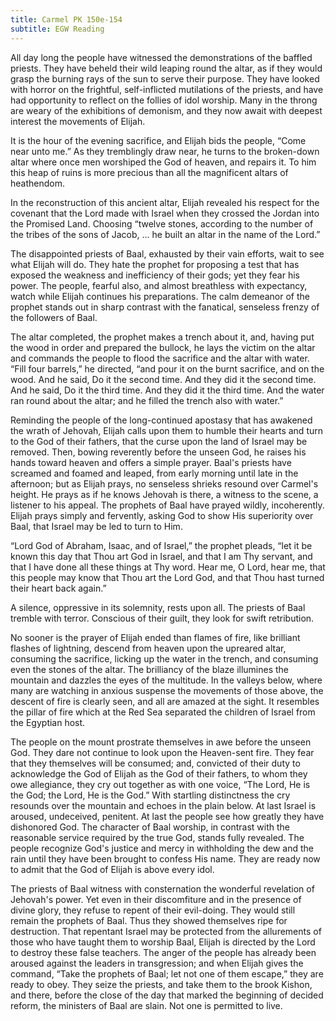 ```yaml
---
title: Carmel PK 150e-154
subtitle: EGW Reading
---
```


All day long the people have witnessed the demonstrations of the baffled priests. They have beheld their wild leaping round the altar, as if they would grasp the burning rays of the sun to serve their purpose. They have looked with horror on the frightful, self-inflicted mutilations of the priests, and have had opportunity to reflect on the follies of idol worship. Many in the throng are weary of the exhibitions of demonism, and they now await with deepest interest the movements of Elijah.

It is the hour of the evening sacrifice, and Elijah bids the people, “Come near unto me.” As they tremblingly draw near, he turns to the broken-down altar where once men worshiped the God of heaven, and repairs it. To him this heap of ruins is more precious than all the magnificent altars of heathendom.

In the reconstruction of this ancient altar, Elijah revealed his respect for the covenant that the Lord made with Israel when they crossed the Jordan into the Promised Land. Choosing “twelve stones, according to the number of the tribes of the sons of Jacob, ... he built an altar in the name of the Lord.”

The disappointed priests of Baal, exhausted by their vain efforts, wait to see what Elijah will do. They hate the prophet for proposing a test that has exposed the weakness and inefficiency of their gods; yet they fear his power. The people, fearful also, and almost breathless with expectancy, watch while Elijah continues his preparations. The calm demeanor of the prophet stands out in sharp contrast with the fanatical, senseless frenzy of the followers of Baal.

The altar completed, the prophet makes a trench about it, and, having put the wood in order and prepared the bullock, he lays the victim on the altar and commands the people to flood the sacrifice and the altar with water. “Fill four barrels,” he directed, “and pour it on the burnt sacrifice, and on the wood. And he said, Do it the second time. And they did it the second time. And he said, Do it the third time. And they did it the third time. And the water ran round about the altar; and he filled the trench also with water.”

Reminding the people of the long-continued apostasy that has awakened the wrath of Jehovah, Elijah calls upon them to humble their hearts and turn to the God of their fathers, that the curse upon the land of Israel may be removed. Then, bowing reverently before the unseen God, he raises his hands toward heaven and offers a simple prayer. Baal's priests have screamed and foamed and leaped, from early morning until late in the afternoon; but as Elijah prays, no senseless shrieks resound over Carmel's height. He prays as if he knows Jehovah is there, a witness to the scene, a listener to his appeal. The prophets of Baal have prayed wildly, incoherently. Elijah prays simply and fervently, asking God to show His superiority over Baal, that Israel may be led to turn to Him.

“Lord God of Abraham, Isaac, and of Israel,” the prophet pleads, “let it be known this day that Thou art God in Israel, and that I am Thy servant, and that I have done all these things at Thy word. Hear me, O Lord, hear me, that this people may know that Thou art the Lord God, and that Thou hast turned their heart back again.”

A silence, oppressive in its solemnity, rests upon all. The priests of Baal tremble with terror. Conscious of their guilt, they look for swift retribution.

No sooner is the prayer of Elijah ended than flames of fire, like brilliant flashes of lightning, descend from heaven upon the upreared altar, consuming the sacrifice, licking up the water in the trench, and consuming even the stones of the altar. The brilliancy of the blaze illumines the mountain and dazzles the eyes of the multitude. In the valleys below, where many are watching in anxious suspense the movements of those above, the descent of fire is clearly seen, and all are amazed at the sight. It resembles the pillar of fire which at the Red Sea separated the children of Israel from the Egyptian host.

The people on the mount prostrate themselves in awe before the unseen God. They dare not continue to look upon the Heaven-sent fire. They fear that they themselves will be consumed; and, convicted of their duty to acknowledge the God of Elijah as the God of their fathers, to whom they owe allegiance, they cry out together as with one voice, “The Lord, He is the God; the Lord, He is the God.” With startling distinctness the cry resounds over the mountain and echoes in the plain below. At last Israel is aroused, undeceived, penitent. At last the people see how greatly they have dishonored God. The character of Baal worship, in contrast with the reasonable service required by the true God, stands fully revealed. The people recognize God's justice and mercy in withholding the dew and the rain until they have been brought to confess His name. They are ready now to admit that the God of Elijah is above every idol.

The priests of Baal witness with consternation the wonderful revelation of Jehovah's power. Yet even in their discomfiture and in the presence of divine glory, they refuse to repent of their evil-doing. They would still remain the prophets of Baal. Thus they showed themselves ripe for destruction. That repentant Israel may be protected from the allurements of those who have taught them to worship Baal, Elijah is directed by the Lord to destroy these false teachers. The anger of the people has already been aroused against the leaders in transgression; and when Elijah gives the command, “Take the prophets of Baal; let not one of them escape,” they are ready to obey. They seize the priests, and take them to the brook Kishon, and there, before the close of the day that marked the beginning of decided reform, the ministers of Baal are slain. Not one is permitted to live.
